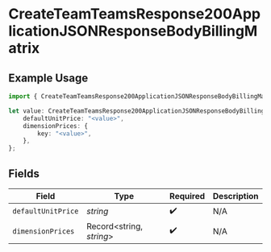 # CreateTeamTeamsResponse200ApplicationJSONResponseBodyBillingMatrix

## Example Usage

```typescript
import { CreateTeamTeamsResponse200ApplicationJSONResponseBodyBillingMatrix } from "@simplesagar/vercel/models/createteamop.js";

let value: CreateTeamTeamsResponse200ApplicationJSONResponseBodyBillingMatrix = {
    defaultUnitPrice: "<value>",
    dimensionPrices: {
        key: "<value>",
    },
};
```

## Fields

| Field                    | Type                     | Required                 | Description              |
| ------------------------ | ------------------------ | ------------------------ | ------------------------ |
| `defaultUnitPrice`       | *string*                 | :heavy_check_mark:       | N/A                      |
| `dimensionPrices`        | Record<string, *string*> | :heavy_check_mark:       | N/A                      |